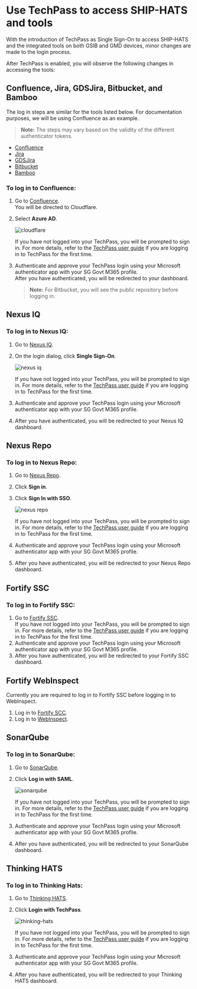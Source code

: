 # Use TechPass to access SHIP-HATS and tools 

With the introduction of TechPass as Single Sign-On to access SHIP-HATS and the integrated tools on both GSIB and GMD devices, minor changes are made to the login process. 

After TechPass is enabled, you will observe the following changes in accessing the tools:  

## Confluence, Jira, GDSJira, Bitbucket, and Bamboo

The log in steps are similar for the tools listed below. For documentation purposes, we will be using Confluence as an example.  
>**Note:** The steps may vary based on the validity of the different authenticator tokens.  

- [Confluence](http://confluence.ship.gov.sg)
- [Jira](http://jira.ship.gov.sg)
- [GDSJira](http://gdsjira.ship.gov.sg)
- [Bitbucket](http://bitbucket.ship.gov.sg)
- [Bamboo](http://bamboo.ship.gov.sg)

### To log in to Confluence:

1. Go to [Confluence](http://confluence.ship.gov.sg).  
    You will be directed to Cloudflare.
1. Select **Azure AD**.  
    
    ![cloudflare](cloudflare.png)
    
    If you have not logged into your TechPass, you will be prompted to sign in. For more details, refer to the [TechPass user guide](https://docs.developer.tech.gov.sg/docs/techpass-user-guide/#/) if you are logging in to TechPass for the first time.

1. Authenticate and approve your TechPass login using your Microsoft authenticator app with your SG Govt M365 profile.  
After you have authenticated, you will be redirected to your dashboard. 

    >**Note:** For Bitbucket, you will see the public repository before logging in.  

## Nexus IQ
### To log in to Nexus IQ:
 
1. Go to [Nexus IQ](https://nexus-iq.ship.gov.sg/).
1. On the login dialog, click **Single Sign-On**.  
    
    ![nexus iq](nexus-iq-tp.png)
    
    If you have not logged into your TechPass, you will be prompted to sign in. For more details, refer to the [TechPass user guide](https://docs.developer.tech.gov.sg/docs/techpass-user-guide/#/) if you are logging in to TechPass for the first time.
    
1. Authenticate and approve your TechPass login using your Microsoft authenticator app with your SG Govt M365 profile. 
1. After you have authenticated, you will be redirected to your Nexus IQ dashboard.

## Nexus Repo

### To log in to Nexus Repo:

1. Go to [Nexus Repo](https://nexus.ship.gov.sg/).
1. Click **Sign in**.
1. Click **Sign In with SSO**.  
        
    ![nexus repo](nexus-repo-tp.png)     
      
    
    If you have not logged into your TechPass, you will be prompted to sign in. For more details, refer to the [TechPass user guide](https://docs.developer.tech.gov.sg/docs/techpass-user-guide/#/) if you are logging in to TechPass for the first time.   
1. Authenticate and approve your TechPass login using your Microsoft authenticator app with your SG Govt M365 profile. 
1. After you have authenticated, you will be redirected to your Nexus Repo dashboard.

## Fortify SSC

### To log in to Fortify SSC:

1. Go to [Fortify SSC](https://ssc.hats.stack.gov.sg/).  
    If you have not logged into your TechPass, you will be prompted to sign in. For more details, refer to the [TechPass user guide](https://docs.developer.tech.gov.sg/docs/techpass-user-guide/#/) if you are logging in to TechPass for the first time. 
1. Authenticate and approve your TechPass login using your Microsoft authenticator app with your SG Govt M365 profile. 
1. After you have authenticated, you will be redirected to your Fortify SSC dashboard.

## Fortify WebInspect

Currently you are required to log in to Fortify SSC before logging in to WebInspect.

1. Log in to [Fortify SCC](https://ssc.hats.stack.gov.sg/).
1. Log in to [WebInspect](https://wie.hats.stack.gov.sg).


## SonarQube

### To log in to SonarQube: 

1. Go to [SonarQube](https://sonar.hats.stack.gov.sg/sonar).
1. Click **Log in with SAML**.

    ![sonarqube](sonarqube-tp.png)

    If you have not logged into your TechPass, you will be prompted to sign in. For more details, refer to the [TechPass user guide](https://docs.developer.tech.gov.sg/docs/techpass-user-guide/#/) if you are logging in to TechPass for the first time.
1. Authenticate and approve your TechPass login using your Microsoft authenticator app with your SG Govt M365 profile. 
1. After you have authenticated, you will be redirected to your SonarQube dashboard.

## Thinking HATS

### To log in to Thinking Hats:

1. Go to [Thinking HATS](https://thinking.hats.stack.gov.sg/).
1. Click **Login with TechPass**.

    ![thinking-hats](thinking-hats-tp.png)

    If you have not logged into your TechPass, you will be prompted to sign in. For more details, refer to the [TechPass user guide](https://docs.developer.tech.gov.sg/docs/techpass-user-guide/#/) if you are logging in to TechPass for the first time.

1. Authenticate and approve your TechPass login using your Microsoft authenticator app with your SG Govt M365 profile. 
1. After you have authenticated, you will be redirected to your Thinking HATS dashboard.

